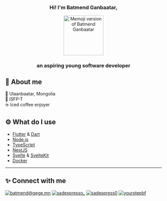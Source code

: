 <div style="text-align:center;">
<h3 align="center">Hi! I'm Batmend Ganbaatar,</h3>
<p align="center"><img src="https://user-images.githubusercontent.com/51638223/226281237-a1e71cc4-a117-4cfe-8a05-4b8436ffed02.PNG" alt="Memoji version of Batmend Ganbaatar" width="128" height="128"></p>
<h3 align="center">an aspiring young software developer</h3>
</div>

## 🧑 About me

📍 Ulaanbaatar, Mongolia <br />
🧿 ISFP-T <br />
☕ Iced coffee enjoyer

## ⚙️ What do I use

* [Flutter](https://flutter.dev/) & [Dart](https://dart.dev/)
* [Node.js](https://nodejs.org)
* [TypeScript](https://www.typescriptlang.org/)
* [NestJS](https://nestjs.com/)
* [Svelte](https://svelte.dev/) & [SvelteKit](https://kit.svelte.dev/)
* [Docker](https://www.docker.com/)

<!-- ## 💼 My projects

### Gegee Guitar

A free guitar tab platform where anyone can use & upload tabs. Available on Web, Android, and iOS. See it 

### moment_dart

[moment.js](https://momentjs.com/) inspired DateTime manipulation/display library. See it on [pub.dev](https://pub.dev/packages/moment_dart) -->


<hr>

## ✨ Connect with me

[![batmend@gege.mn](https://img.shields.io/badge/batmend%40gege.mn-8500a6?style=for-the-badge&logo=maildotru&logoColor=f5f6fa)](mailto:batmend@gege.mn) [![sadespresso_](https://img.shields.io/badge/sadespresso__-1d9bf0?style=for-the-badge&logo=twitter&logoColor=f5f6fa)](https://twitter.com/sadespresso_) [![sadespress0](https://img.shields.io/badge/sadespress0-2374E1?style=for-the-badge&logo=facebook&logoColor=f5f6fa)](https://www.facebook.com/sadespress0/) [![yourstepbf](https://img.shields.io/badge/yourstepbf-E1306C?style=for-the-badge&logo=instagram&logoColor=f5f6fa)](https://www.instagram.com/yourstepbf)